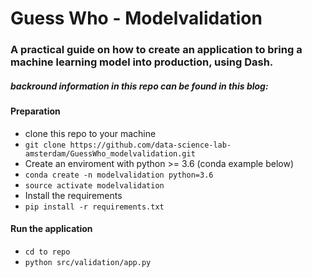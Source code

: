 # Guess Who - Modelvalidation

### A practical guide on how to create an application to bring a machine learning model into production, using Dash. 
##### backround information in this repo can be found in this blog:

#### Preparation
* clone this repo to your machine
* `git clone https://github.com/data-science-lab-amsterdam/GuessWho_modelvalidation.git`
* Create an enviroment with python >= 3.6 (conda example below)
* `conda create -n modelvalidation python=3.6`
* `source activate modelvalidation`
* Install the requirements
* `pip install -r requirements.txt`

#### Run the application
* `cd to repo`
* `python src/validation/app.py` 
